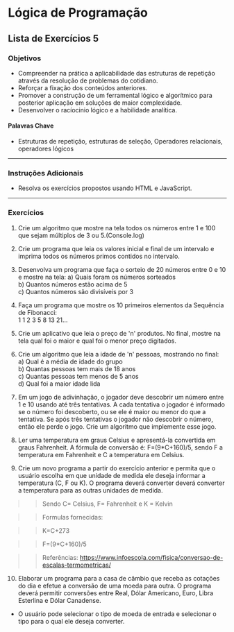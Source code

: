# Lógica de Programação 
## Lista de Exercícios 5
### Objetivos
- Compreender na prática a aplicabilidade das estruturas de repetição através da resolução de problemas do cotidiano. 
- Reforçar a fixação dos conteúdos anteriores. 
- Promover a construção de um ferramental lógico e algorítmico para posterior aplicação em soluções de maior complexidade.
- Desenvolver o racíocinio lógico e a habilidade analítica. 
#### Palavras Chave  
- Estruturas de repetição, estruturas de seleção, Operadores relacionais, operadores lógicos
---
### Instruções Adicionais 
- Resolva os exercícios propostos usando HTML e JavaScript.

---
### Exercícios 
1. Crie um algoritmo que mostre na tela todos os números entre 1 e 100 que sejam múltiplos de 3 ou 5.(Console.log)

2. Crie um programa que leia os valores inicial e final de um intervalo e imprima todos os números primos contidos no intervalo. 

3. Desenvolva um programa que faça o sorteio de 20 números entre 0 e 10 e mostre na tela:
a) Quais foram os números sorteados  
b) Quantos números estão acima de 5  
c) Quantos números são divisíveis por 3  

4. Faça um programa que mostre os 10 primeiros elementos da Sequência de Fibonacci:  
1 1 2 3 5 8 13 21...

5. Crie um aplicativo que leia o preço de 'n' produtos. No final, mostre na tela qual foi o maior e qual foi o menor preço digitados.

6. Crie um algoritmo que leia a idade de 'n' pessoas, mostrando no final:  
a) Qual é a média de idade do grupo  
b) Quantas pessoas tem mais de 18 anos  
c) Quantas pessoas tem menos de 5 anos  
d) Qual foi a maior idade lida  

7. Em um jogo de adivinhação, o jogador deve descobrir um número entre 1 e 10 usando até três tentativas. A cada tentativa o jogador é informado se o número foi descoberto, ou se ele é maior ou menor do que a tentativa. Se após três tentativas o jogador não descobrir o número, então ele perde o jogo. Crie um algoritmo que implemente esse jogo.

8. Ler uma temperatura em graus Celsius e apresentá-la convertida em graus Fahrenheit. A fórmula de conversão é: F=(9*C+160)/5, sendo F a temperatura em Fahrenheit e C a temperatura em Celsius. 

9. Crie um novo programa a partir do exercício anterior e permita que o usuário escolha em que unidade de medida ele deseja informar a temperatura (C, F ou K). O programa deverá converter deverá converter a temperatura para as outras unidades de medida. 

>> Sendo C= Celsius, F= Fahrenheit e K = Kelvin 

>> Formulas fornecidas: 

>> K=C+273

>> F=(9*C+160)/5

>> Referências: https://www.infoescola.com/fisica/conversao-de-escalas-termometricas/

10. Elaborar um programa para a casa de câmbio que receba as cotações do dia e efetue a conversão de uma moeda para outra. O programa deverá permitir conversões entre Real, Dólar Americano, Euro, Libra Esterlina e Dólar Canadense. 
- O usuário pode selecionar o tipo de moeda de entrada e selecionar o tipo para o qual ele deseja converter.


